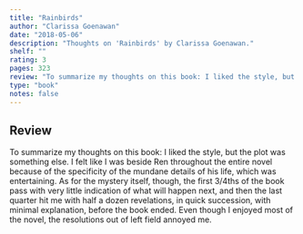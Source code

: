 ```yaml
---
title: "Rainbirds"
author: "Clarissa Goenawan"
date: "2018-05-06"
description: "Thoughts on 'Rainbirds' by Clarissa Goenawan."
shelf: ""
rating: 3
pages: 323
review: "To summarize my thoughts on this book: I liked the style, but the plot was something else. I felt like I was beside Ren throughout the entire novel because of the specificity of the mundane details of his life, which was entertaining. As for the mystery itself, though, the first 3/4ths of the book pass with very little indication of what will happen next, and then the last quarter hit me with half a dozen revelations, in quick succession, with minimal explanation, before the book ended. Even though I enjoyed most of the novel, the resolutions out of left field annoyed me."
type: "book"
notes: false
---
```


## Review

To summarize my thoughts on this book: I liked the style, but the plot was something else. I felt like I was beside Ren throughout the entire novel because of the specificity of the mundane details of his life, which was entertaining. As for the mystery itself, though, the first 3/4ths of the book pass with very little indication of what will happen next, and then the last quarter hit me with half a dozen revelations, in quick succession, with minimal explanation, before the book ended. Even though I enjoyed most of the novel, the resolutions out of left field annoyed me.
